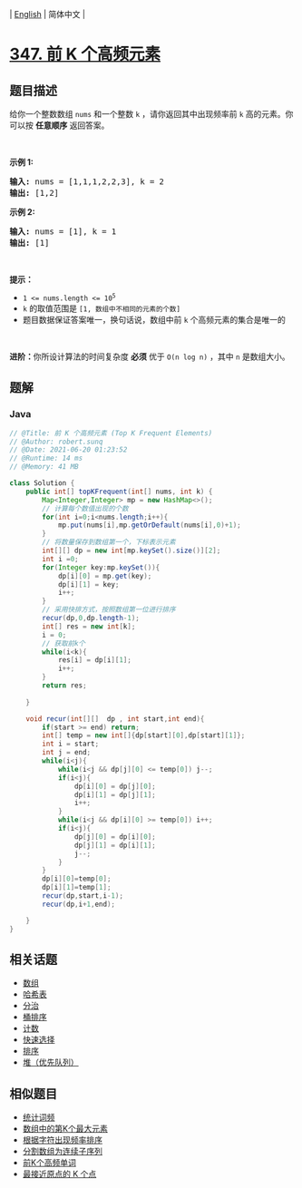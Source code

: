 
| [English](README_EN.md) | 简体中文 |

# [347. 前 K 个高频元素](https://leetcode.cn//problems/top-k-frequent-elements/)

## 题目描述

<p>给你一个整数数组 <code>nums</code> 和一个整数 <code>k</code> ，请你返回其中出现频率前 <code>k</code> 高的元素。你可以按 <strong>任意顺序</strong> 返回答案。</p>

<p> </p>

<p><strong>示例 1:</strong></p>

<pre>
<strong>输入: </strong>nums = [1,1,1,2,2,3], k = 2
<strong>输出: </strong>[1,2]
</pre>

<p><strong>示例 2:</strong></p>

<pre>
<strong>输入: </strong>nums = [1], k = 1
<strong>输出: </strong>[1]</pre>

<p> </p>

<p><strong>提示：</strong></p>

<ul>
	<li><code>1 <= nums.length <= 10<sup>5</sup></code></li>
	<li><code>k</code> 的取值范围是 <code>[1, 数组中不相同的元素的个数]</code></li>
	<li>题目数据保证答案唯一，换句话说，数组中前 <code>k</code> 个高频元素的集合是唯一的</li>
</ul>

<p> </p>

<p><strong>进阶：</strong>你所设计算法的时间复杂度 <strong>必须</strong> 优于 <code>O(n log n)</code> ，其中 <code>n</code><em> </em>是数组大小。</p>


## 题解


### Java

```Java
// @Title: 前 K 个高频元素 (Top K Frequent Elements)
// @Author: robert.sunq
// @Date: 2021-06-20 01:23:52
// @Runtime: 14 ms
// @Memory: 41 MB

class Solution {
    public int[] topKFrequent(int[] nums, int k) {
        Map<Integer,Integer> mp = new HashMap<>();
        // 计算每个数值出现的个数
        for(int i=0;i<nums.length;i++){
            mp.put(nums[i],mp.getOrDefault(nums[i],0)+1);
        }
        // 将数量保存到数组第一个，下标表示元素
        int[][] dp = new int[mp.keySet().size()][2];
        int i =0;
        for(Integer key:mp.keySet()){
            dp[i][0] = mp.get(key);
            dp[i][1] = key;
            i++;
        }
        // 采用快排方式，按照数组第一位进行排序
        recur(dp,0,dp.length-1);
        int[] res = new int[k];
        i = 0;
        // 获取前k个
        while(i<k){
            res[i] = dp[i][1];
            i++;
        }
        return res;
        
    }

    void recur(int[][]  dp , int start,int end){
        if(start >= end) return;
        int[] temp = new int[]{dp[start][0],dp[start][1]};
        int i = start;
        int j = end;
        while(i<j){
            while(i<j && dp[j][0] <= temp[0]) j--;
            if(i<j){
                dp[i][0] = dp[j][0];
                dp[i][1] = dp[j][1];
                i++;
            }
            while(i<j && dp[i][0] >= temp[0]) i++;
            if(i<j){
                dp[j][0] = dp[i][0];
                dp[j][1] = dp[i][1];
                j--;
            }
        }
        dp[i][0]=temp[0];
        dp[i][1]=temp[1];
        recur(dp,start,i-1);
        recur(dp,i+1,end);

    }
}
```



## 相关话题

- [数组](https://leetcode.cn//tag/array)
- [哈希表](https://leetcode.cn//tag/hash-table)
- [分治](https://leetcode.cn//tag/divide-and-conquer)
- [桶排序](https://leetcode.cn//tag/bucket-sort)
- [计数](https://leetcode.cn//tag/counting)
- [快速选择](https://leetcode.cn//tag/quickselect)
- [排序](https://leetcode.cn//tag/sorting)
- [堆（优先队列）](https://leetcode.cn//tag/heap-priority-queue)

## 相似题目


- [统计词频](../word-frequency/README.md)
- [数组中的第K个最大元素](../kth-largest-element-in-an-array/README.md)
- [根据字符出现频率排序](../sort-characters-by-frequency/README.md)
- [分割数组为连续子序列](../split-array-into-consecutive-subsequences/README.md)
- [前K个高频单词](../top-k-frequent-words/README.md)
- [最接近原点的 K 个点](../k-closest-points-to-origin/README.md)
